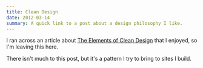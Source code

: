 ```yaml
---
title: Clean Design
date: 2012-03-14
summary: A quick link to a post about a design philosophy I like.
---
```


I ran across an article about [The Elements of Clean Design](http://sixrevisions.com/web_design/elements-clean-web-design/) that I enjoyed, so I'm leaving this here.

There isn't much to this post, but it's a pattern I try to bring to sites I build.

